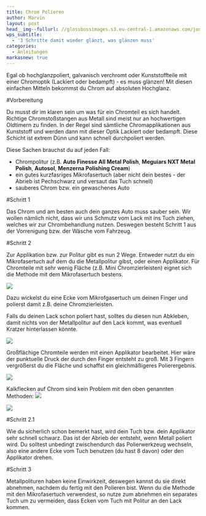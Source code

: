 ```yaml
---
title: Chrom Polieren
author: Marvin
layout: post
head__img--fullurl: //glossbossimages.s3.eu-central-1.amazonaws.com/jones/berichte/seat_ibiza/53.jpg
wps_subtitle:
  - '3 Schritte damit wieder glänzt, was glänzen muss'
categories:
  - Anleitungen
markasnew: true
--- 
```

Egal ob hochglanzpoliert, galvanisch verchromt oder Kunststoffteile mit einer Chromoptik (Lackiert oder bedampft) - es muss glänzen!
Mit diesen einfachen Mitteln bekommst du Chrom auf absoluten Hochglanz. 

#Vorbereitung

Du musst dir im klaren sein um was für ein Chromteil es sich handelt. Richtige Chromstoßstangen aus Metall sind meist nur an hochwertigen Oldtimern zu finden. In der Regel sind sämtliche Chromapplikationen aus Kunststoff und werden dann mit dieser Optik Lackiert oder bedampft. Diese Schicht ist extrem Dünn und kann schnell durchpoliert werden.

Diese Sachen brauchst du auf jeden Fall:

* Chrompolitur (z.B. **Auto Finesse All Metal Polish**, **Meguiars NXT Metal Polish**, **Autosol**, **Menzerna Polishing Cream**)
* ein gutes kurzfasriges Mikrofasertuch (aber nicht dein bestes - der Abrieb ist Pechschwarz und versaut das Tuch schnell)
* sauberes Chrom bzw. ein gewaschenes Auto

#Schritt 1

Das Chrom und am besten auch dein ganzes Auto muss sauber sein. Wir wollen nämlich nicht, dass wir uns Schmutz vom Lack mit ins Tuch ziehen, welches wir zur Chrombehandlung nutzen. Deswegen besteht Schritt 1 aus der Vorrenigung bzw. der Wäsche vom Fahrzeug.

#Schritt 2

Zur Applikation bzw. zur Politur gibt es nun 2 Wege. Entweder nutzt du ein Mikrofasertuch auf dem du die Metallpolitur gibst, oder einen Applikator. 
Für Chromteile mit sehr wenig Fläche (z.B. Mini Chromzierleisten) eignet sich die Methode mit dem Mikrofasertuch bestens. 

![](https://glossbossimages.s3.eu-central-1.amazonaws.com/marvin/chrompolieren/P1020892.JPG)

Dazu wickelst du eine Ecke vom Mikrofgasertuch um deinen Finger und polierst damit z.B. deine Chromzierleisten.

Falls du deinen Lack schon poliert hast, solltes du diesen nun Abkleben, damit nichts von der Metallpolitur auf den Lack kommt, was eventuell Kratzer hinterlassen könnte.

![](https://glossbossimages.s3.eu-central-1.amazonaws.com/marvin/chrompolieren/P1020893.JPG)

Großflächige Chromteile werden mit einen Applikator bearbeitet. Hier wäre der punktuelle Druck der durch den Finger entsteht zu groß. Mit 3 Fingern vergrößerst du die Fläche und schaffst ein gleichmäßigeres Polierergebnis.

![](https://glossbossimages.s3.eu-central-1.amazonaws.com/marvin/chrompolieren/P1020894.JPG)

Kalkflecken auf Chrom sind kein Problem mit den oben genannten Methoden:
![](//glossbossimages.s3.eu-central-1.amazonaws.com/jones/berichte/porsche_macan/A033.jpg)

![](//glossbossimages.s3.eu-central-1.amazonaws.com/jones/berichte/porsche_macan/A034.jpg)

#Schritt 2.1

Wie du sicherlich schon bemerkt hast, wird dein Tuch bzw. dein Applikator sehr schnell schwarz. Das ist der Abrieb der entsteht, wenn Metall poliert wird. Du solltest unbedingt zwischendurch das Polierwerkzeug wechseln, also eine andere Ecke vom Tuch benutzen (du hast 8 davon) oder den Applikator drehen. 

#Schritt 3

Metallpolituren haben keine Einwirkzeit, deswegen kannst du sie direkt abnehmen, nachdem du fertig mit den Polieren bist. Wenn du die Methode mit den Mikrofasertuch verwendest, so nutze zum abnehmen ein separates Tuch um zu vermeiden, dass Ecken vom Tuch mit Politur an den Lack kommen.
